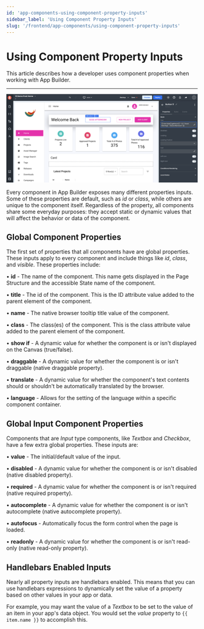 ```yaml
---
id: 'app-components-using-component-property-inputs'
sidebar_label: 'Using Component Property Inputs'
slug: '/frontend/app-components/using-component-property-inputs'
---
```


# Using Component Property Inputs

This article describes how a developer uses component properties when working with App Builder.

___

![App Builder's Component Properties](./_images/ab-component-settings-properties-1.png)

Every component in App Builder exposes many different properties inputs. Some of these properties are default, such as _id_ or _class_, while others are unique to the component itself.  Regardless of the property, all components share some everyday purposes: they accept static or dynamic values that will affect the behavior or data of the component.

## Global Component Properties

The first set of properties that all components have are global properties. These inputs apply to every component and include things like _id_, _class_, and _visible_. These properties include:

• **id** - The name of the component. This name gets displayed in the Page Structure and the accessible State name of the component.

• **title** - The id of the component. This is the ID attribute value added to the parent element of the component.

• **name** - The native browser tooltip title value of the component.

• **class** - The class(es) of the component. This is the class attribute value added to the parent element of the component.

• **show if** - A dynamic value for whether the component is or isn't displayed on the Canvas (true/false).

• **draggable** - A dynamic value for whether the component is or isn't draggable (native draggable property).

• **translate** - A dynamic value for whether the component's text contents should or shouldn't be automatically translated by the browser.

• **language** - Allows for the setting of the language within a specific component container.

## Global Input Component Properties

Components that are _Input_ type components, like  _Textbox_ and _Checkbox_, have a few extra global properties. These inputs are:

• **value** -  The initial/default value of the input.

• **disabled** - A dynamic value for whether the component is or isn't disabled (native disabled property).

• **required** - A dynamic value for whether the component is or isn't required (native required property).

• **autocomplete** - A dynamic value for whether the component is or isn't autocomplete (native autocomplete property).

• **autofocus** - Automatically focus the form control when the page is loaded.

• **readonly** - A dynamic value for whether the component is or isn't read-only (native read-only property).

## Handlebars Enabled Inputs

Nearly all property inputs are handlebars enabled. This means that you can use handlebars expressions to dynamically set the value of a property based on other values in your app or data.  

For example, you may want the value of a _Textbox_ to be set to the value of an item in your app's data object. You would set the _value_ property to `{{ item.name }}` to accomplish this. 
